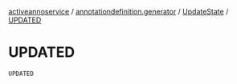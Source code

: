 [activeannoservice](../../index.md) / [annotationdefinition.generator](../index.md) / [UpdateState](index.md) / [UPDATED](./-u-p-d-a-t-e-d.md)

# UPDATED

`UPDATED`